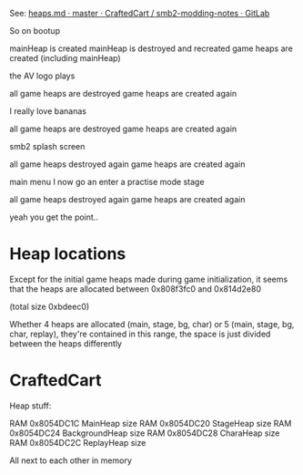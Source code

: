 See: [heaps.md · master · CraftedCart / smb2-modding-notes · GitLab](https://gitlab.com/CraftedCart/smb2-modding-notes/blob/master/heaps.md)

So on bootup

mainHeap is created
mainHeap is destroyed and recreated
game heaps are created (including mainHeap)

the AV logo plays

all game heaps are destroyed
game heaps are created again

I really love bananas

all game heaps are destroyed
game heaps are created again

smb2 splash screen

all game heaps destroyed again
game heaps are created again

main menu
I now go an enter a practise mode stage

all game heaps destroyed again
game heaps are created again

yeah you get the point..

# Heap locations

Except for the initial game heaps made during game initialization, it seems that the heaps are allocated between
0x808f3fc0 and 0x814d2e80

(total size 0xbdeec0)

Whether 4 heaps are allocated (main, stage, bg, char) or 5 (main, stage, bg, char, replay), they're contained in this range, the space is just divided between the heaps differently

# CraftedCart

Heap stuff:

RAM 0x8054DC1C MainHeap size
RAM 0x8054DC20 StageHeap size
RAM 0x8054DC24 BackgroundHeap size
RAM 0x8054DC28 CharaHeap size
RAM 0x8054DC2C ReplayHeap size

All next to each other in memory
